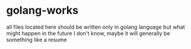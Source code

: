 # golang-works
all files located here should be written only in golang language but what might happen in the future I don't know, maybe it will generally be something like a resume
